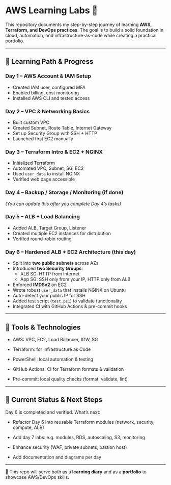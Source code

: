 # AWS Learning Labs 🚀

This repository documents my step-by-step journey of learning **AWS, Terraform, and DevOps practices**.
The goal is to build a solid foundation in cloud, automation, and infrastructure-as-code while creating a practical portfolio.

---

## 🚀 Learning Path & Progress

### Day 1 – AWS Account & IAM Setup
- Created IAM user, configured MFA
- Enabled billing, cost monitoring
- Installed AWS CLI and tested access

### Day 2 – VPC & Networking Basics
- Built custom VPC
- Created Subnet, Route Table, Internet Gateway
- Set up Security Group with SSH + HTTP
- Launched first EC2 manually

### Day 3 – Terraform Intro & EC2 + NGINX
- Initialized Terraform
- Automated VPC, Subnet, SG, EC2
- Used `user_data` to install NGINX
- Verified web page accessible

### Day 4 – Backup / Storage / Monitoring (if done)
*(You can update this after you complete Day 4’s tasks)*

### Day 5 – ALB + Load Balancing
- Added ALB, Target Group, Listener
- Created multiple EC2 instances for distribution
- Verified round-robin routing

### Day 6 – Hardened ALB + EC2 Architecture (this day)
- Split into **two public subnets** across AZs
- Introduced **two Security Groups**:
  - ALB SG: HTTP from Internet
  - App SG: SSH only from your IP, HTTP only from ALB
- Enforced **IMDSv2** on EC2
- Wrote robust `user_data` that installs NGINX on Ubuntu
- Auto-detect your public IP for SSH
- Added test script (`test.ps1`) to validate functionality
- Integrated CI with GitHub Actions & pre-commit hooks


---

## 🔧 Tools & Technologies

- AWS: VPC, EC2, Load Balancer, IGW, SG

- Terraform: for Infrastructure as Code

- PowerShell: local automation & testing

- GitHub Actions: CI for Terraform formats & validation

- Pre-commit: local quality checks (format, validate, lint)

---

## 📌 Current Status & Next Steps
Day 6 is completed and verified.
What’s next:

- Refactor Day 6 into reusable Terraform modules (network, security, compute, ALB)

- Add day 7 labs: e.g. modules, RDS, autoscaling, S3, monitoring

- Enhance security (WAF, private subnets, bastion host)

- Add documentation and diagrams per day

---

📌 This repo will serve both as a **learning diary** and as a **portfolio** to showcase AWS/DevOps skills.
